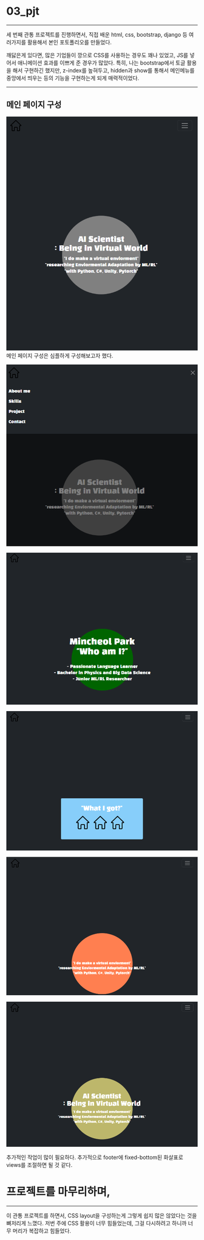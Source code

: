 # 03_pjt

---

세 번째 관통 프로젝트를 진행하면서, 직접 배운 html, css, bootstrap, django 등 여러가지를 활용해서 본인 포토폴리오를 만들었다.

깨닳은게 있다면, 많은 기업들이 깡으로 CSS를 사용하는 경우도 꽤나 있었고, JS를 넣어서 애니메이션 효과를 이쁘게 준 경우가 많았다. 특히, 나는 bootstrap에서 토글 활용을 해서 구현하긴 했지만, z-index를 높혀두고, hidden과 show를 통해서 메인메뉴를 중앙에서 띄우는 등의 기능을 구현하는게 되게 매력적이었다.

--- 
## 메인 페이지 구성
![](./result/main.png)
메인 페이지 구성은 심플하게 구성해보고자 했다.

![Main Home](./result/menu.png)

![Profile](./result/profile.png)

![Skills](./result/skills.png)

![Projects](./result/project.png)

![Contact](./result/contact.png)

추가적인 작업이 많이 필요하다.
추가적으로 footer에 fixed-bottom된 화살표로 views를 조절하면 될 것 같다.


# 프로젝트를 마무리하며,

---
이 관통 프로젝트를 하면서, CSS layout을 구성하는게 그렇게 쉽지 많은 않았다는 것을 뼈저리게 느꼈다. 저번 주에 CSS 활용이 너무 힘들었는데, 그걸 다시하려고 하니까 너무 머리가 복잡하고 힘들었다.


